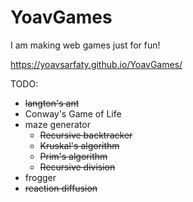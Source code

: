 # YoavGames
I am making web games just for fun!

https://yoavsarfaty.github.io/YoavGames/

TODO:

*  ~~langton's ant~~
*  Conway's Game of Life
*  maze generator
    *  ~~Recursive backtracker~~
    *  ~~Kruskal's algorithm~~
    *  ~~Prim's algorithm~~
    *  ~~Recursive division~~
*  frogger
*  ~~reaction diffusion~~
